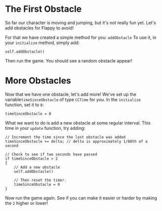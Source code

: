 The First Obstacle
==================

So far our character is moving and jumping, but it's not really fun yet. Let's add obstacles
for Flappy to avoid!

For that we have created a simple method for you: ```addObstacle``` To use it, in your ```initialize```
method, simply add:

	self.addObstacle()
	
Then run the game. You should see a random obstacle appear!

More Obstacles
==============

Now that we have one obstacle, let's add more! We've set up the variable```timeSinceObstacle``` of type ```CCTime``` for you. In the ```initialize``` function, set it to ```0```:

	timeSinceObstacle = 0

What we want to do is add a new obstacle at some regular interval.
This time in your ```update``` function, try adding:

	// Increment the time since the last obstacle was added
	timeSinceObstacle += delta; // delta is approximately 1/60th of a second

	// Check to see if two seconds have passed
	if timeSinceObstacle > 2
	{
		// Add a new obstacle
		self.addObstacle()
 		
		// Then reset the timer.
		timeSinceObstacle = 0
	}

Now run the game again. See if you can make it easier or harder by making
the ```2``` higher or lower!

